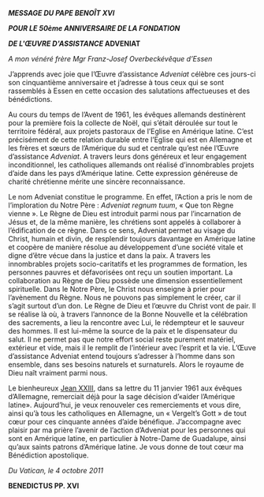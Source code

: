 ***MESSAGE DU PAPE BENOÎT XVI***

***POUR LE 50ème ANNIVERSAIRE DE LA FONDATION***

***DE L'ŒUVRE D'ASSISTANCE* ADVENIAT**

*A mon vénéré frère Mgr Franz-Josef Overbeckévêque d’Essen*

J’apprends avec joie que l’Œuvre d’assistance *Adveniat* célèbre ces jours-ci son cinquantième anniversaire et j’adresse à tous ceux qui se sont rassemblés à Essen en cette occasion des salutations affectueuses et des bénédictions.

Au cours du temps de l’Avent de 1961, les évêques allemands destinèrent pour la première fois la collecte de Noël, qui s’était déroulée sur tout le territoire fédéral, aux projets pastoraux de l’Eglise en Amérique latine. C’est précisément de cette relation durable entre l’Eglise qui est en Allemagne et les frères et sœurs de l’Amérique du sud et centrale qu’est née l’Œuvre d’assistance *Adveniat*. A travers leurs dons généreux et leur engagement inconditionnel, les catholiques allemands ont réalisé d’innombrables projets d’aide dans les pays d’Amérique latine. Cette expression généreuse de charité chrétienne mérite une sincère reconnaissance.

Le nom Adveniat constitue le programme. En effet, l’Action a pris le nom de l’imploration du Notre Père : *Adveniat regnum tuum*, « Que ton Règne vienne ». Le Règne de Dieu est introduit parmi nous par l’incarnation de Jésus et, de la même manière, les chrétiens sont appelés à collaborer à l’édification de ce règne. Dans ce sens, Adveniat permet au visage du Christ, humain et divin, de resplendir toujours davantage en Amérique latine et coopère de manière résolue au développement d’une société vitale et digne d’être vécue dans la justice et dans la paix. A travers les innombrables projets socio-caritatifs et les programmes de formation, les personnes pauvres et défavorisées ont reçu un soutien important. La collaboration au Règne de Dieu possède une dimension essentiellement spirituelle. Dans le Notre Père, le Christ nous enseigne à prier pour l’avènement du Règne. Nous ne pouvons pas simplement le créer, car il s’agit surtout d’un don. Le Règne de Dieu et l’œuvre du Christ vont de pair. Il se réalise là où, à travers l’annonce de la Bonne Nouvelle et la célébration des sacrements, a lieu la rencontre avec Lui, le rédempteur et le sauveur des hommes. Il est lui-même la source de la paix et le dispensateur du salut. Il ne permet pas que notre effort social reste purement matériel, extérieur et vide, mais il le remplit de l’intérieur avec l’esprit et la vie. L’Œuve d’assistance Adveniat entend toujours s’adresser à l’homme dans son ensemble, dans ses besoins naturels et surnaturels. Alors le royaume de Dieu naît vraiment parmi nous.

Le bienheureux [Jean XXIII](/content/john-xxiii/fr.html), dans sa lettre du 11 janvier 1961 aux évêques d’Allemagne, remerciait déjà pour la sage décision d’«aider l’Amérique latine». Aujourd’hui, je veux renouveler ces remerciements et vous dire, ainsi qu’à tous les catholiques en Allemagne, un « Vergelt’s Gott » de tout cœur pour ces cinquante années d’aide bénéfique. J’accompagne avec plaisir par ma prière l’avenir de l’action d’Adveniat pour les personnes qui sont en Amérique latine, en particulier à Notre-Dame de Guadalupe, ainsi qu’aux saints patrons d’Amérique latine. Je vous donne de tout cœur ma Bénédiction apostolique.

*Du Vatican, le 4 octobre 2011*

**BENEDICTUS PP. XVI**